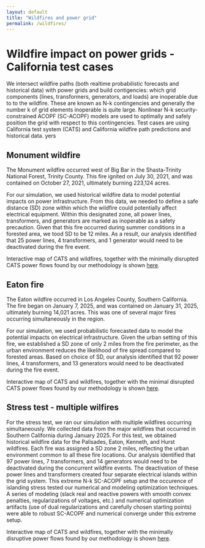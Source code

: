 ```yaml
---
layout: default
title: "Wildfires and power grid"
permalink: /wildfires/
---
```


# Wildfire impact on power grids - California test cases

We intersect wildfire paths (both realtime probabilistic forecasts and historical data) with power grids and build contigencies: which grid  components (lines, transformers, generators, and loads) are inoperable due to to the wildfire. These are known as N-k contingencies and generally the number k of grid elements inoperable is quite large. Nonlinear  N-k security-constrained ACOPF (SC-ACOPF) models are used to optimally and safely position the grid with respect to this contingencies. Test cases are using California test system (CATS) and California wildfire path predictions and historical data. 
yers

## Monument wildfire
The Monument wildfire occurred west of Big Bar in the Shasta-Trinity National Forest, Trinity County. This fire ignited on July 30, 2021, and was contained on October 27, 2021, ultimately burning 223,124 acres.

For our simulation, we used historical wildfire data to model potential impacts on power infrastructure. From this data, we needed to define a safe distance (SD) zone within which the wildfire could potentially affect electrical equipment. Within this designated zone, all power lines, transformers, and generators are marked as inoperable as a safety precaution. Given that this fire occurred during summer conditions in a forested area, we tood SD to be 12 miles. As a result, our analysis identified that 25 power lines, 4 transformers, and 1 generator would need to be deactivated during the fire event.

<!--
SD: 6
Number of off lines: 16
Number of off transformers: 3
Number of off generator buses: 0

SD: 2
Number of off lines: 4
Number of off transformers: 0
Number of off generator buses: 0
-->

Interactive map of CATS and wildfires, together with the minimally disrupted CATS power flows found by our methodology is shown <a href="{{ site.baseurl }}/wildfires/monument.html">here</a>.

## Eaton fire
The Eaton wildfire occurred in Los Angeles County, Southern California. The fire began on January 7, 2025, and was contained on January 31, 2025, ultimately burning 14,021 acres. This was one of several major fires occurring simultaneously in the region.

For our simulation, we used probabilistic forecasted data to model the potential impacts on electrical infrastructure. Given the urban setting of this fire, we established a SD zone of only 2 miles from the fire perimeter, as the urban environment reduces the likelihood of fire spread compared to forested areas. Based on choice of SD, our analysis identified that 92 power lines, 4 transformers, and 13 generators would need to be deactivated during the fire event.


Interactive map of CATS and wildfires, together with the minimal disrupted CATS power flows found by our methodology is shown <a href="{{ site.baseurl }}/wildfires/Eaton_50p_SD_2.html">here</a>.

## Stress test - multiple wilfires
For the stress test, we ran our simulation with multiple wildfires occurring simultaneously. We collected data from the major wildfires that occurred in Southern California during January 2025. For this test, we obtained historical wildfire data for the Palisades, Eaton, Kenneth, and Hurst wildfires. Each fire was assigned a SD zone  2 miles, reflecting the urban environment common to all these fire locations. Our analysis identified that 97 power lines, 7 transformers, and 14 generators would need to be deactivated during the concurrent wildfire events. The deactivation of these power lines and transformers created four separate electrical islands within the grid system. This extreme N-k SC-ACOPF setup and the occurence of islanding stress tested our numerical and modeling optimization techniques. A series of modeling (slack real and reactive powers with smooth convex penalties, regularizations of voltages, etc.) and numerical optimization artifacts (use of dual regularizations and carefully chosen starting points) were able to  robust SC-ACOPF and numerical converge under this extreme setup.

Interactive map of CATS and wildfires, together with the minimally disruptive power flows found by our methodology is shown <a href="https://web.cels.anl.gov/~emconsta/SLOPE/20250113_PALISADES_Eaton_KENNETH_Hurst_SD_2.html">here</a>.